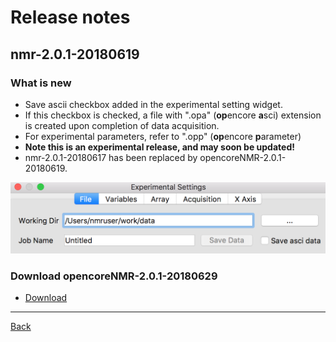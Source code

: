 # Release notes

## nmr-2.0.1-20180619
### What is new
- Save ascii checkbox added in the experimental setting widget.
- If this checkbox is checked, a file with ".opa" (**op**encore **a**sci) extension is created upon completion of data acquisition.
- For experimental parameters, refer to ".opp" (**op**encore **p**arameter)
- **Note this is an experimental release, and may soon be updated!**
- nmr-2.0.1-20180617 has been replaced by opencoreNMR-2.0.1-20180619.

![saveAsci](saveAsci.png)

### Download opencoreNMR-2.0.1-20180629
- [Download](https://github.com/opencorenmr/console-devel-2.0.1/releases/tag/untagged-feb29a00d422fdae0c13)

- - -

[Back](../index.md)
